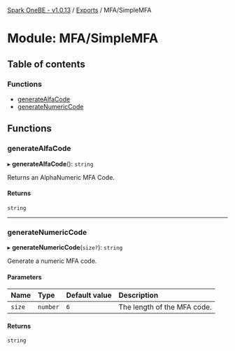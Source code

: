 [Spark OneBE - v1.0.13](../README.md) / [Exports](../modules.md) / MFA/SimpleMFA

# Module: MFA/SimpleMFA

## Table of contents

### Functions

- [generateAlfaCode](MFA_SimpleMFA.md#generatealfacode)
- [generateNumericCode](MFA_SimpleMFA.md#generatenumericcode)

## Functions

### generateAlfaCode

▸ **generateAlfaCode**(): `string`

Returns an AlphaNumeric MFA Code.

#### Returns

`string`

___

### generateNumericCode

▸ **generateNumericCode**(`size?`): `string`

Generate a numeric MFA code.

#### Parameters

| Name | Type | Default value | Description |
| :------ | :------ | :------ | :------ |
| `size` | `number` | `6` | The length of the MFA code. |

#### Returns

`string`
